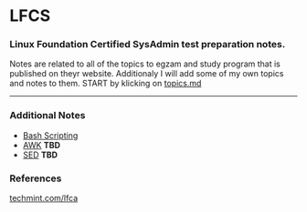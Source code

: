 # LFCS
### Linux Foundation Certified SysAdmin test preparation notes. 
Notes are related to all of the topics to egzam and study program that is published on theyr website. Additionaly I will add some of my own topics and notes to them.
START by klicking on [topics.md](/topics.md)

---
### Additional Notes 

* [Bash Scripting](/bash_scripting.md)
* [AWK](/awk_scripting.md) **TBD**
* [SED](/sed.md) **TBD**


### References
[techmint.com/lfca](https://www.tecmint.com/category/lfca/page/2/)
